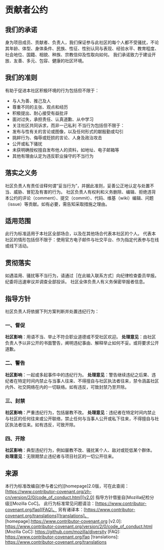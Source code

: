 # 贡献者公约
## 我们的承诺
身为项目成员、贡献者、负责人，我们保证参与此社区的每个人都不受骚扰，不论其年龄、体型、身体条件、民族、性征、性别认同与表现、经验水平、教育程度、社会地位、国籍、相貌、种族、宗教信仰及性取向如何。
我们承诺致力于建设开放、友善、多元、包容、健康的社区环境。
## 我们的准则
有助于促进本社区积极环境的行为包括但不限于：
* 与人为善、推己及人
* 尊重不同的主张、观点和经历
* 积极提出、耐心接受有益批评
* 面对过失，承担责任、认真道歉、从中学习
* 关注社区共同诉求，而非一己私利
不当行为包括但不限于：
* 发布与性有关的言论或图像，以及任何形式的献殷勤或勾引
* 挑衅行为、侮辱或贬损的言论、人身及政治攻击
* 公开或私下骚扰
* 未获明确授权擅自发布他人的资料，如地址、电子邮箱等
* 其他有理由认定为违反职业操守的不当行为
## 落实之义务
社区负责人有责任诠释何谓“妥当行为”，并据此准则，妥善公正地认定与处置不当、威胁、冒犯及有害的行为。
社区负责人有权利和义务删除、编辑、拒绝违背本公约的评论（comment）、提交（commit）、代码、维基（wiki）编辑、问题（issue）等贡献。如有必要，需告知采取措施之理由。
## 适用范围
此行为标准适用于本社区全部场合，以及在其他场合代表本社区的个人。
代表本社区的情形包括但不限于：使用官方电子邮件与社交平台、作为指定代表参与在线或线下活动。
## 贯彻落实
如遇滥用、骚扰等不当行为，请通过［在此输入联系方式］向纪律检查委员举报。
纪委将迅速审议并调查全部投诉。
社区全体负责人有义务保密举报者信息。
## 指导方针
社区负责人将依据下列方案判断并处置违纪行为：
### 一、督促
**社区影响**：用语不当、举止不符合职业道德或不受社区欢迎。
**处理意见**：由社区负责人予以非公开的书面警告，阐明违纪事由、解释举止如何不妥。或将要求公开道歉。
### 二、警告
**社区影响**：一起或多起事件中的违纪行为。
**处理意见**：警告继续违纪之后果、违纪者在特定时间内禁止与当事人往来、不得擅自与社区执法者往来，禁令涵盖社区内外、社交网络在内的一切联络。如有违反，可致封禁乃至开除。
### 三、封禁
**社区影响**：严重违纪行为，包括屡教不改。
**处理意见**：违纪者在特定时间内禁止与社区的任何往来或公开联络，禁止任何与当事人公开或私下往来，不得擅自与社区执法者往来。如有违反，可致开除。
### 四、开除
**社区影响**：典型违纪行为，例如屡教不改、骚扰某个人、敌对或贬低某个群体。
**处理意见**：无限期禁止违纪者与项目社区的一切公开往来。
## 来源
本行为标准改编自[参与者公约][homepage]2.0版，可在此查阅：[https://www.contributor-covenant.org/zh-cn/version/2/0/code_of_conduct.html][v2.0]
指导方针借鉴自[Mozilla纪检分级][Mozilla CoC]。
此行为标准常见问题请洽：[https://www.contributor-covenant.org/faq][FAQ]。
另有诸译本：[https://www.contributor-covenant.org/translations][translations]。
[homepage]:https://www.contributor-covenant.org
[v2.0]: https://www.contributor-covenant.org/version/2/0/code_of_conduct.html
[Mozilla CoC]: https://github.com/mozilla/diversity
[FAQ]: https://www.contributor-covenant.org/faq
[translations]: https://www.contributor-covenant.org/translations